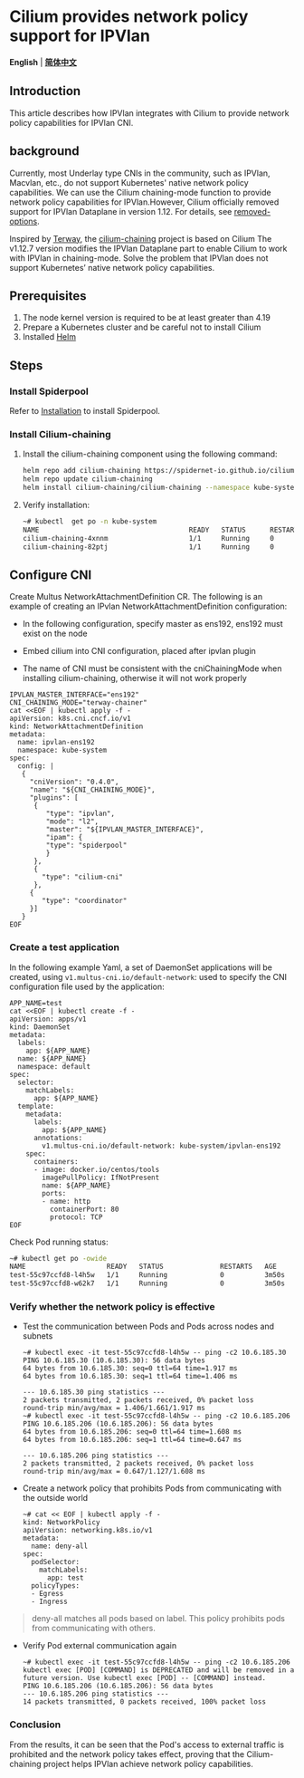 # Cilium provides network policy support for IPVlan

**English** | [**简体中文**](./cilium-chaining-zh_CN.md)

## Introduction

This article describes how IPVlan integrates with Cilium to provide network policy capabilities for IPVlan CNI.

## background

Currently, most Underlay type CNIs in the community, such as IPVlan, Macvlan, etc., do not support Kubernetes' native network policy capabilities. We can use the Cilium chaining-mode function to provide network policy capabilities for IPVlan.However, Cilium officially removed support for IPVlan Dataplane in version 1.12. For details, see [removed-options](https://docs.cilium.io/en/v1.12/operations/upgrade/#removed-options).

Inspired by [Terway](https://github.com/AliyunContainerService/terway), the [cilium-chaining](https://github.com/spidernet-io/cilium-chaining) project is based on Cilium
The v1.12.7 version modifies the IPVlan Dataplane part to enable Cilium to work with IPVlan in chaining-mode. Solve the problem that IPVlan does not support Kubernetes’ native network policy capabilities.

## Prerequisites

1. The node kernel version is required to be at least greater than 4.19
2. Prepare a Kubernetes cluster and be careful not to install Cilium
3. Installed [Helm](https://helm.sh/docs/intro/install/)

## Steps

### Install Spiderpool

Refer to [Installation](./readme.md) to install Spiderpool.

### Install Cilium-chaining

1. Install the cilium-chaining component using the following command:

    ```bash
    helm repo add cilium-chaining https://spidernet-io.github.io/cilium-chaining
    helm repo update cilium-chaining
    helm install cilium-chaining/cilium-chaining --namespace kube-system
    ```

2. Verify installation:

    ```bash
    ~# kubectl  get po -n kube-system
    NAME                                     READY   STATUS      RESTARTS         AGE
    cilium-chaining-4xnnm                    1/1     Running     0                5m48s
    cilium-chaining-82ptj                    1/1     Running     0                5m48s
    ```

## Configure CNI

Create Multus NetworkAttachmentDefinition CR. The following is an example of creating an IPvlan NetworkAttachmentDefinition configuration:

- In the following configuration, specify master as ens192, ens192 must exist on the node

- Embed cilium into CNI configuration, placed after ipvlan plugin

- The name of CNI must be consistent with the cniChainingMode when installing cilium-chaining, otherwise it will not work properly

```shell
IPVLAN_MASTER_INTERFACE="ens192"
CNI_CHAINING_MODE="terway-chainer"
cat <<EOF | kubectl apply -f -
apiVersion: k8s.cni.cncf.io/v1
kind: NetworkAttachmentDefinition
metadata:
  name: ipvlan-ens192
  namespace: kube-system
spec:
  config: |
   {
     "cniVersion": "0.4.0",
     "name": "${CNI_CHAINING_MODE}",
     "plugins": [
      {
         "type": "ipvlan",
         "mode": "l2",
         "master": "${IPVLAN_MASTER_INTERFACE}",
         "ipam": {
         "type": "spiderpool"
         }
      },
      {
        "type": "cilium-cni"
      },
     {
        "type": "coordinator"
     }]
   }
EOF
```

### Create a test application

In the following example Yaml, a set of DaemonSet applications will be created, using `v1.multus-cni.io/default-network`: used to specify the CNI configuration file used by the application:

```shell
APP_NAME=test
cat <<EOF | kubectl create -f -
apiVersion: apps/v1
kind: DaemonSet
metadata:
  labels:
    app: ${APP_NAME}
  name: ${APP_NAME}
  namespace: default
spec:
  selector:
    matchLabels:
      app: ${APP_NAME}
  template:
    metadata:
      labels:
        app: ${APP_NAME}
      annotations:
        v1.multus-cni.io/default-network: kube-system/ipvlan-ens192
    spec:
      containers:
      - image: docker.io/centos/tools
        imagePullPolicy: IfNotPresent
        name: ${APP_NAME}
        ports:
        - name: http
          containerPort: 80
          protocol: TCP
EOF
```

Check Pod running status:

```bash
~# kubectl get po -owide
NAME                    READY   STATUS              RESTARTS   AGE     IP             NODE          NOMINATED NODE   READINESS GATES
test-55c97ccfd8-l4h5w   1/1     Running             0          3m50s   10.6.185.217   worker1       <none>           <none>
test-55c97ccfd8-w62k7   1/1     Running             0          3m50s   10.6.185.206   controller1   <none>           <none>
```

### Verify whether the network policy is effective

- Test the communication between Pods and Pods across nodes and subnets

    ```shell
    ~# kubectl exec -it test-55c97ccfd8-l4h5w -- ping -c2 10.6.185.30
    PING 10.6.185.30 (10.6.185.30): 56 data bytes
    64 bytes from 10.6.185.30: seq=0 ttl=64 time=1.917 ms
    64 bytes from 10.6.185.30: seq=1 ttl=64 time=1.406 ms

    --- 10.6.185.30 ping statistics ---
    2 packets transmitted, 2 packets received, 0% packet loss
    round-trip min/avg/max = 1.406/1.661/1.917 ms
    ~# kubectl exec -it test-55c97ccfd8-l4h5w -- ping -c2 10.6.185.206
    PING 10.6.185.206 (10.6.185.206): 56 data bytes
    64 bytes from 10.6.185.206: seq=0 ttl=64 time=1.608 ms
    64 bytes from 10.6.185.206: seq=1 ttl=64 time=0.647 ms

    --- 10.6.185.206 ping statistics ---
    2 packets transmitted, 2 packets received, 0% packet loss
    round-trip min/avg/max = 0.647/1.127/1.608 ms
    ```

- Create a network policy that prohibits Pods from communicating with the outside world

    ```shell
    ~# cat << EOF | kubectl apply -f -
    kind: NetworkPolicy
    apiVersion: networking.k8s.io/v1
    metadata:
      name: deny-all
    spec:
      podSelector:
        matchLabels:
          app: test
      policyTypes:
      - Egress
      - Ingress
    ```

> deny-all matches all pods based on label. This policy prohibits pods from communicating with others.

- Verify Pod external communication again

    ```shell
    ~# kubectl exec -it test-55c97ccfd8-l4h5w -- ping -c2 10.6.185.206
    kubectl exec [POD] [COMMAND] is DEPRECATED and will be removed in a future version. Use kubectl exec [POD] -- [COMMAND] instead.
    PING 10.6.185.206 (10.6.185.206): 56 data bytes
    --- 10.6.185.206 ping statistics ---
    14 packets transmitted, 0 packets received, 100% packet loss
    ```

### Conclusion

From the results, it can be seen that the Pod's access to external traffic is prohibited and the network policy takes effect, proving that the Cilium-chaining project helps IPVlan achieve network policy capabilities.
